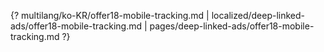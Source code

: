 {? multilang/ko-KR/offer18-mobile-tracking.md | localized/deep-linked-ads/offer18-mobile-tracking.md | pages/deep-linked-ads/offer18-mobile-tracking.md ?}
